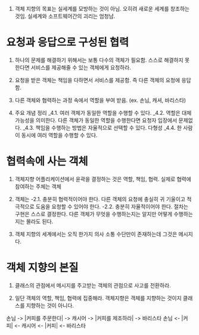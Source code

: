 1. 객체 지향의 목표는 실세계를 모방하는 것이 아님. 오히려 새로운 세계를 창조하는 것임. 실세계와 소프트웨어간의 괴리는 엄청남.

# 요청과 응답으로 구성된 협력
1. 하나의 문제를 해결하기 위해서는 보통 다수의 객체가 필요함. 스스로 해결하지 못한다면 서비스를 제공해줄 수 있는 객체에게 요청하라.

2. 요청을 받은 객체는 책임을 다하면서 서비스를 제공함. 즉 다른 객체의 요청에 응답함.

3. 다른 객체와 협력하는 과정 속에서 역할을 부여 받음. (ex. 손님, 캐셔, 바리스타)

4. 주요 개념 정리
_4.1. 여러 객체가 동일한 역할을 수행할 수 있다.
_4.2. 역할은 대체 가능성을 의미한다. 다른 객체가 동일한 역할을 수행한다면 요청자 입장에서 문제없다.
_4.3. 책임을 수행하는 방법은 자율적으로 선택할 수 있다. 다형성
_4.4. 한 사람이 동시에 여러 역할을 수행할 수 있다.

# 협력속에 사는 객체 
1. 객체지향 어플리케이션에서 윤곽을 결정하는 것은 역할, 책임, 협력. 실제로 협력에 참여하는 주체는 객체

2. 객체는 
-2.1. 충분히 협력적이어야 한다. 다른 객체의 요청에 충실히 귀 기울이고 적극적으로 도움을 요청할 수 있어야 한다.
-2.2. 충분히 자율적이어야 한다. 절차는 구현은 스스로 결정한다. 다른 객체가 무엇을 수행하는지는 알지만 어떻게 수행하는지는 몰라도 된다.

3. 객체 지향의 세계에서는 오직 한가지 의사 소통 수단만이 존재하는데 그것은 메시지다.

# 객체 지향의 본질

1. 클래스의 관점에서 메시지를 주고받는 객체의 관점으로 사고를 전환하라.

2. 일단 객체의 역할, 책임, 협력에 집중해라. 객체지향은 객체를 지향하는 것이지 클래스를 지향하는 것이 아니다.


손님 -> |커피를 주문한다| -> 캐시어 -> |커피를 제조하라| -> 바리스타
손님 <- |커피| <- 캐시어 <- |커피| <- 바리스타